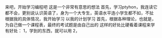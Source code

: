 来吧，开始学习编程吧
这是一个非常有意思的想法
首先，学习ptyhon，我连读它都不会，更别说认识英语了，身为一个大专生，英语水平连小学生都不如，不扯
根据我的具体情况，我开始学习
以我的计划学习
首先，根据各种理论，也就是，为自己做一个课程表，最终的考试题是由自己出的
这样的好处比硬看着课程来学有好处：
1，学到的东西，就可以用
2，
